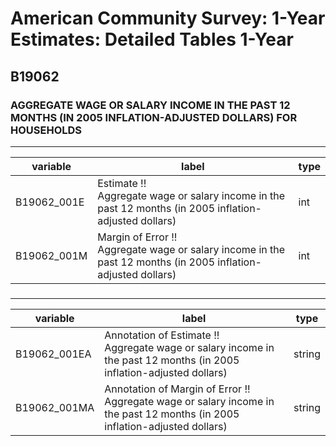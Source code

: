 # American Community Survey: 1-Year Estimates: Detailed Tables 1-Year

## B19062

### AGGREGATE WAGE OR SALARY INCOME IN THE PAST 12 MONTHS (IN 2005 INFLATION-ADJUSTED DOLLARS) FOR HOUSEHOLDS

___

| variable | label | type |
| ----- | ----- | ----- |
| B19062_001E | Estimate !!<br>Aggregate wage or salary income in the past 12 months (in 2005 inflation-adjusted dollars) | int |
| B19062_001M | Margin of Error !!<br>Aggregate wage or salary income in the past 12 months (in 2005 inflation-adjusted dollars) | int |
### 

___

| variable | label | type |
| ----- | ----- | ----- |
| B19062_001EA | Annotation of Estimate !!<br>Aggregate wage or salary income in the past 12 months (in 2005 inflation-adjusted dollars) | string |
| B19062_001MA | Annotation of Margin of Error !!<br>Aggregate wage or salary income in the past 12 months (in 2005 inflation-adjusted dollars) | string |

